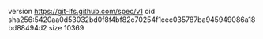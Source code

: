 version https://git-lfs.github.com/spec/v1
oid sha256:5420aa0d53032bd0f8f4bf82c70254f1cec035787ba945949086a18bd88494d2
size 10369
